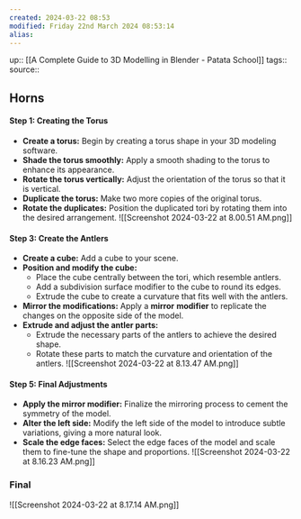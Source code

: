 ```yaml
---
created: 2024-03-22 08:53
modified: Friday 22nd March 2024 08:53:14
alias:
---
```

up::  [[A Complete Guide to 3D Modelling in Blender - Patata School]]
tags::
source::
## Horns
#### Step 1: Creating the Torus
- **Create a torus:** Begin by creating a torus shape in your 3D modeling software.
- **Shade the torus smoothly:** Apply a smooth shading to the torus to enhance its appearance.
- **Rotate the torus vertically:** Adjust the orientation of the torus so that it is vertical.
- **Duplicate the torus:** Make two more copies of the original torus.
- **Rotate the duplicates:** Position the duplicated tori by rotating them into the desired arrangement.
![[Screenshot 2024-03-22 at 8.00.51 AM.png]]
#### Step 3: Create the Antlers
- **Create a cube:** Add a cube to your scene.
- **Position and modify the cube:**
  - Place the cube centrally between the tori, which resemble antlers.
  - Add a subdivision surface modifier to the cube to round its edges.
  - Extrude the cube to create a curvature that fits well with the antlers.
- **Mirror the modifications:** Apply a **mirror** **modifier** to replicate the changes on the opposite side of the model.
- **Extrude and adjust the antler parts:**
  - Extrude the necessary parts of the antlers to achieve the desired shape.
  - Rotate these parts to match the curvature and orientation of the antlers.
![[Screenshot 2024-03-22 at 8.13.47 AM.png]]
#### Step 5: Final Adjustments
- **Apply the mirror modifier:** Finalize the mirroring process to cement the symmetry of the model.
- **Alter the left side:** Modify the left side of the model to introduce subtle variations, giving a more natural look.
- **Scale the edge faces:** Select the edge faces of the model and scale them to fine-tune the shape and proportions.
![[Screenshot 2024-03-22 at 8.16.23 AM.png]]


### Final

![[Screenshot 2024-03-22 at 8.17.14 AM.png]]
